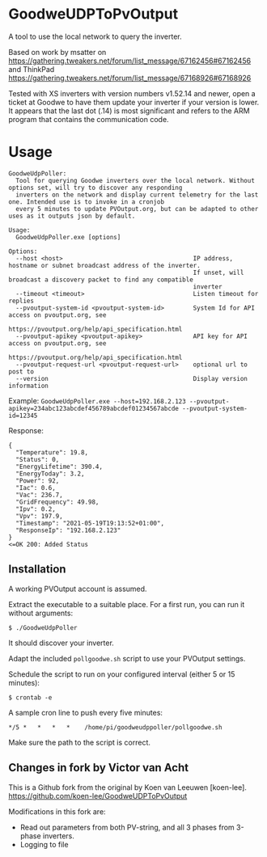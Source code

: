 # GoodweUDPToPvOutput
 A tool to use the local network to query the inverter.
 
 Based on work by msatter on https://gathering.tweakers.net/forum/list_message/67162456#67162456 and ThinkPad https://gathering.tweakers.net/forum/list_message/67168926#67168926
 
 Tested with XS inverters with version numbers v1.52.14 and newer, open a ticket at Goodwe to have them update your inverter if your version is lower.
 It appears that the last dot (.14) is most significant and refers to the ARM program that contains the communication code.

# Usage

```
GoodweUdpPoller:
  Tool for querying Goodwe inverters over the local network. Without options set, will try to discover any responding
  inverters on the network and display current telemetry for the last one. Intended use is to invoke in a cronjob
  every 5 minutes to update PVOutput.org, but can be adapted to other uses as it outputs json by default.

Usage:
  GoodweUdpPoller.exe [options]

Options:
  --host <host>                                    IP address, hostname or subnet broadcast address of the inverter.
                                                   If unset, will broadcast a discovery packet to find any compatible
                                                   inverter
  --timeout <timeout>                              Listen timeout for replies
  --pvoutput-system-id <pvoutput-system-id>        System Id for API access on pvoutput.org, see
                                                   https://pvoutput.org/help/api_specification.html
  --pvoutput-apikey <pvoutput-apikey>              API key for API access on pvoutput.org, see
                                                   https://pvoutput.org/help/api_specification.html
  --pvoutput-request-url <pvoutput-request-url>    optional url to post to
  --version                                        Display version information
```
  Example:
  `GoodweUdpPoller.exe --host=192.168.2.123 --pvoutput-apikey=234abc123abcdef456789abcdef01234567abcde --pvoutput-system-id=12345`
  
  Response:
```
{
  "Temperature": 19.8,
  "Status": 0,
  "EnergyLifetime": 390.4,
  "EnergyToday": 3.2,
  "Power": 92,
  "Iac": 0.6,
  "Vac": 236.7,
  "GridFrequency": 49.98,
  "Ipv": 0.2,
  "Vpv": 197.9,
  "Timestamp": "2021-05-19T19:13:52+01:00",
  "ResponseIp": "192.168.2.123"
}
<=OK 200: Added Status
```
## Installation
A working PVOutput account is assumed.

Extract the executable to a suitable place.
For a first run, you can run it without arguments:
```
$ ./GoodweUdpPoller
```
It should discover your inverter.

Adapt the included `pollgoodwe.sh` script to use your PVOutput settings.

Schedule the script to run on your configured interval (either 5 or 15 minutes):
```
$ crontab -e
```

A sample cron line to push every five minutes:
```
*/5 *   *   *   *    /home/pi/goodweudppoller/pollgoodwe.sh
```
Make sure the path to the script is correct.

## Changes in fork by Victor van Acht
This is a Github fork from the original by Koen van Leeuwen [koen-lee]. <https://github.com/koen-lee/GoodweUDPToPvOutput>

Modifications in this fork are:

- Read out parameters from both PV-string, and all 3 phases from 3-phase inverters.
- Logging to file
